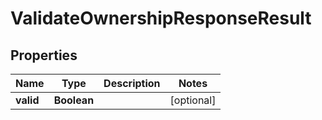 # ValidateOwnershipResponseResult

## Properties
Name | Type | Description | Notes
------------ | ------------- | ------------- | -------------
**valid** | **Boolean** |  |  [optional]
